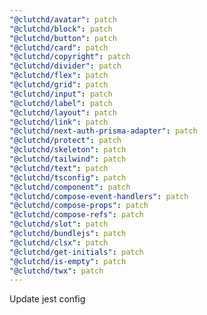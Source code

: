 ```yaml
---
"@clutchd/avatar": patch
"@clutchd/block": patch
"@clutchd/button": patch
"@clutchd/card": patch
"@clutchd/copyright": patch
"@clutchd/divider": patch
"@clutchd/flex": patch
"@clutchd/grid": patch
"@clutchd/input": patch
"@clutchd/label": patch
"@clutchd/layout": patch
"@clutchd/link": patch
"@clutchd/next-auth-prisma-adapter": patch
"@clutchd/protect": patch
"@clutchd/skeleton": patch
"@clutchd/tailwind": patch
"@clutchd/text": patch
"@clutchd/tsconfig": patch
"@clutchd/component": patch
"@clutchd/compose-event-handlers": patch
"@clutchd/compose-props": patch
"@clutchd/compose-refs": patch
"@clutchd/slot": patch
"@clutchd/bundlejs": patch
"@clutchd/clsx": patch
"@clutchd/get-initials": patch
"@clutchd/is-empty": patch
"@clutchd/twx": patch
---
```


Update jest config
